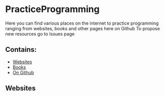 # PracticeProgramming

Here you can find various places on the internet to practice programming ranging from websites, books and other pages here on Github
To propose new resources go to Issues page

## Contains:

- [Websites]()
- [Books]()
- [On Github]()


## Websites
